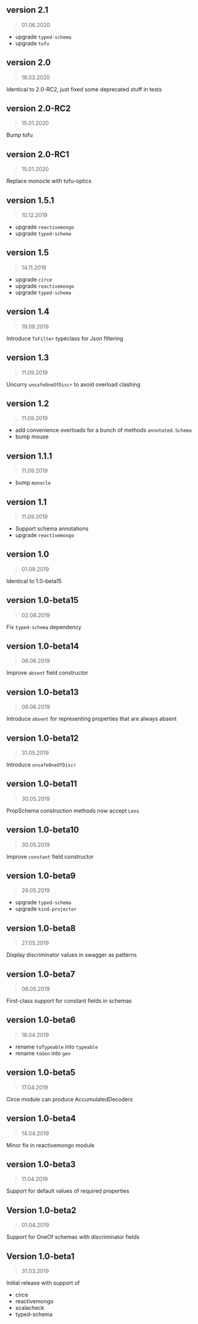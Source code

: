 ## version 2.1

> 01.06.2020

- upgrade `typed-schema`
- upgrade `tofu`

## version 2.0

> 18.03.2020

Identical to 2.0-RC2, just fixed some deprecated stuff in tests

## version 2.0-RC2

> 15.01.2020

Bump tofu

## version 2.0-RC1

> 15.01.2020

Replace monocle with tofu-optics

## version 1.5.1

> 10.12.2019

- upgrade `reactivemongo`
- upgrade `typed-schema`

## version 1.5

> 14.11.2019

- upgrade `circe`
- upgrade `reactivemongo`
- upgrade `typed-schema`

## version 1.4

> 19.09.2019

Introduce `ToFilter` typeclass for Json filtering

## version 1.3

> 11.09.2019

Uncurry `unsafeOneOfDiscr` to avoid overload clashing

## version 1.2

> 11.09.2019

- add convenience overloads for a bunch of methods `annotated.Schema`
- bump mouse

## version 1.1.1

> 11.09.2019

- bump `monocle`

## version 1.1

> 11.09.2019

- Support schema annotations
- upgrade `reactivemongo`

## version 1.0

> 01.09.2019

Identical to 1.0-beta15

## version 1.0-beta15

> 02.08.2019

Fix `typed-schema` dependency

## version 1.0-beta14

> 06.06.2019

Improve `absent` field constructor

## version 1.0-beta13

> 06.06.2019

Introduce `absent` for representing properties that are always absent

## version 1.0-beta12

> 31.05.2019

Introduce `unsafeOneOfDiscr`

## version 1.0-beta11

> 30.05.2019

PropSchema construction methods now accept `Lens`

## version 1.0-beta10

> 30.05.2019

Improve `constant` field constructor

## version 1.0-beta9

> 29.05.2019

- upgrade `typed-schema`
- upgrade `kind-projector`

## version 1.0-beta8

> 27.05.2019

Display discriminator values in swagger as patterns

## version 1.0-beta7

> 06.05.2019

First-class support for constant fields in schemas

## version 1.0-beta6

> 18.04.2019

- rename `toTypeable` into `typeable`
- rename `toGen` into `gen` 

## version 1.0-beta5

> 17.04.2019

Circe module can produce AccumulatedDecoders

## version 1.0-beta4

> 14.04.2019

Minor fix in reactivemongo module

## version 1.0-beta3

> 11.04.2019

Support for default values of required properties

## Version 1.0-beta2

> 01.04.2019

Support for OneOf schemas with discriminator fields

## Version 1.0-beta1

> 31.03.2019

Initial release with support of
- circe
- reactivemongo
- scalacheck
- typed-schema